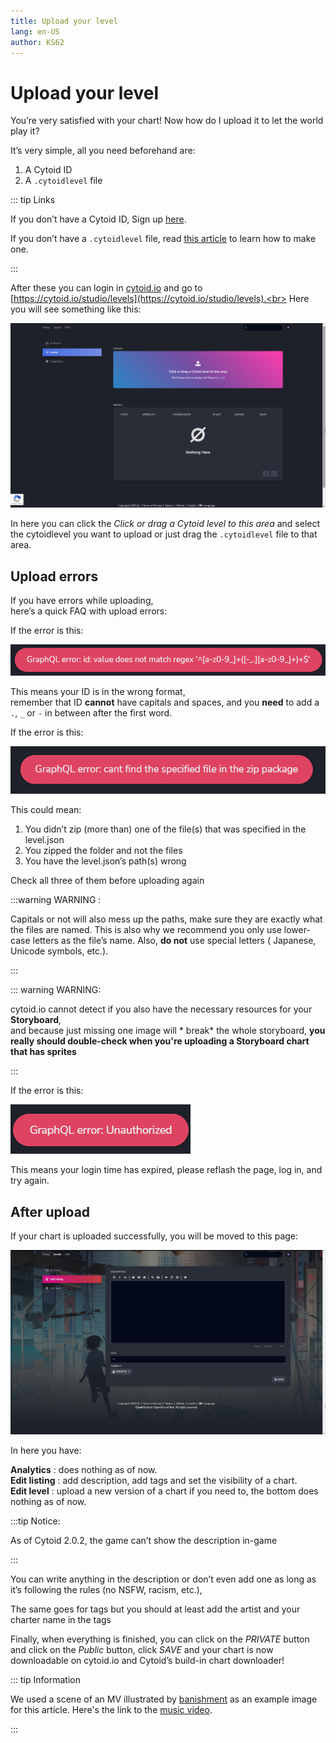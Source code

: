 ```yaml
---
title: Upload your level
lang: en-US
author: KS62
---
```


# Upload your level

You’re very satisfied with your chart! Now how do I upload it to let the world play it?

It’s very simple, all you need beforehand are:
1.	A Cytoid ID
2.	A ```.cytoidlevel``` file

::: tip Links

If you don’t have a Cytoid ID,
Sign up [here](https://cytoid.io/session/signup).


If you don’t have a ```.cytoidlevel``` file,
read [this article](../cytoid/packing.md) to learn how to make one.

:::

After these you can login in [cytoid.io](https://cytoid.io/session/login) and go to [https://cytoid.io/studio/levels](https://cytoid.io/studio/levels).<br>
Here you will see something like this:
 
 ![The Studio](./_sources_upload.md/1.png)

In here you can click the *Click or drag a Cytoid level to this area* and select the cytoidlevel you want to upload or just drag the ```.cytoidlevel``` file to that area.

## Upload errors

 If you have errors while uploading,<br>
here’s a quick FAQ with upload errors:

If the error is this:
 
  ![ID error](./_sources_upload.md/2.png)

This means your ID is in the wrong format, <br>
remember that ID **cannot** have capitals and spaces, and you **need** to add a ```.```, ```_``` or ```-``` in between after the first word.

If the error is this:
 
  ![File not found](./_sources_upload.md/3.png)

This could mean:
1.	You didn’t zip (more than) one of the file(s) that was specified in the level.json
2.	You zipped the folder and not the files
3.	You have the level.json’s path(s) wrong

Check all three of them before uploading again

:::warning WARNING :

Capitals or not will also mess up the paths, make sure they are exactly what the files are named.
This is also why we recommend you only use lower-case letters as the file’s name.
Also, **do not** use special letters ( Japanese, Unicode symbols, etc.).

:::

::: warning WARNING:

cytoid.io cannot detect if you also have the necessary resources for your **Storyboard**,<br>
and because just missing one image will * break* the whole storyboard, **you really should double-check when you're uploading a Storyboard chart that has sprites**

:::

If the error is this:

 ![Unauthorized](./_sources_upload.md/4.png)
 
This means your login time has expired, please reflash the page, log in, and try again.

## After upload

If your chart is uploaded successfully, you will be moved to this page:
 
  ![Edit](./_sources_upload.md/5.jpg)

In here you have:

**Analytics** : does nothing as of now.<br>
**Edit listing** : add description, add tags and set the visibility of a chart.<br>
**Edit level** : upload a new version of a chart if you need to, the bottom does nothing as of now.

:::tip Notice:

As of Cytoid 2.0.2, the game can’t show the description in-game

:::

You can write anything in the description or don’t even add one as long as it’s following the rules (no NSFW, racism, etc.),

The same goes for tags but you should at least add the artist and your charter name in the tags

Finally, when everything is finished, you can click on the *PRIVATE* button and click on the *Public* button, click *SAVE* and your chart is now downloadable on cytoid.io and Cytoid’s build-in chart downloader!

::: tip Information

We used a scene of an MV illustrated by [banishment](https://www.pixiv.net/en/users/23223750) as an example image for this article. Here's the link to the [music video](
https://youtu.be/Gl8sikQ807E).

:::

